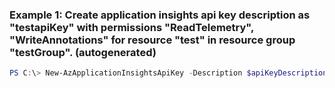 ### Example 1: Create application insights api key description as "testapiKey" with permissions "ReadTelemetry", "WriteAnnotations" for resource "test" in resource group "testGroup". (autogenerated)
```powershell
PS C:\> New-AzApplicationInsightsApiKey -Description $apiKeyDescription -Name test -Permissions ReadTelemetry -ResourceGroupName testGroup
```


